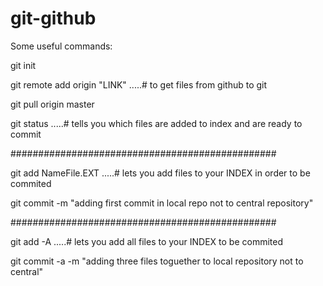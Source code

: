 # git-github
Some useful commands:

git init

git remote add origin "LINK"          .....# to get files from github to git

git pull origin master

git status .....# tells you which files are added to index and are ready to commit

################################################

git add NameFile.EXT  .....# lets you add files to your INDEX in order to be commited

git commit -m "adding first commit in local repo not to central repository"

################################################

git add -A .....# lets you add all files to your INDEX to be commited

git commit -a -m "adding three files toguether to local repository not to central"


